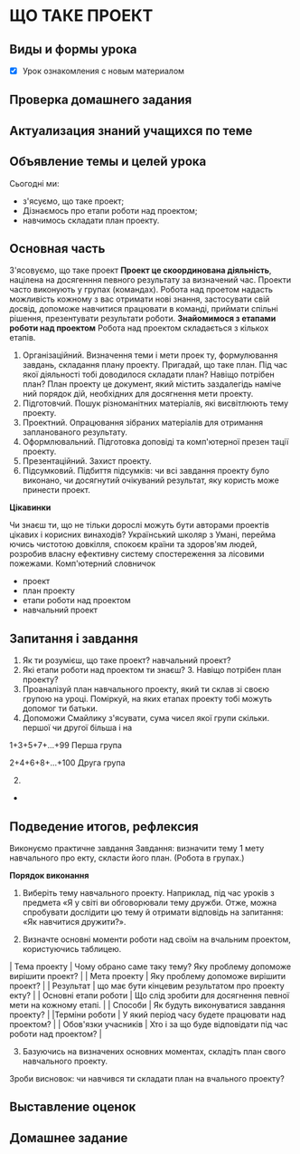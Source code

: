 # ЩО ТАКЕ ПРОЕКТ


## Виды и формы урока

- [x] Урок ознакомления с новым материалом

## Проверка домашнего задания

## Актуализация знаний учащихся по теме

## Объявление темы и целей урока


Сьогодні ми:
- з'ясуємо, що таке проект;
- Дізнаємось про етапи роботи над проектом;
- навчимось складати план проекту.

## Основная часть

З'ясовуємо, що таке проект
**Проект це скоординована діяльність**, націлена на досягенння певного результату за визначений час.
Проекти часто виконують у групах (командах).
Робота над проетом надасть можливість кожному з вас отримати нові знання, застосувати свій досвід, допоможе навчитися працювати в команді, приймати спільні рішення, презентувати результати роботи.
**Знайомимося з етапами роботи над проектом**
Робота над проектом складається з кількох етапів.
1. Організаційний. Визначення теми і мети проек ту, формулювання завдань, складання плану проекту.
Пригадай, що таке план. Під час якої діяльності тобі доводилося складати план? Навіщо потрібен план?
План проекту це документ, який містить заздалегідь наміче ний порядок дій, необхідних для досягнення мети проекту.
2. Підготовчий. Пошук різноманітних матеріалів, які висвітлюють тему проекту.
3. Проектний. Опрацювання зібраних матеріалів для отримання запланованого результату.
4. Оформлювальний. Підготовка доповiдi та комп'ютерної презен тації проекту.
5. Презентаційний. Захист проекту.
6. Підсумковий. Підбиття підсумкiв: чи всі завдання проекту було виконано, чи досягнутий очікуваний результат, яку користь може принести проект.



**Цікавинки**

Чи знаєш ти, що не тільки дорослі можуть бути авторами проектів цікавих і корисних винаходів? Український школяр з Умані, перейма ючись чистотою довкілля, спокоєм краïни та здоров'ям людей, розробив власну ефективну систему спостереження за лісовими пожежами.
Комп'ютерний словничок

- проект
- план проекту
- етапи роботи над проектом 
- навчальний проект

## Запитання і завдання

1. Як ти розумієш, що таке проект? навчальний проект?
2. Які етапи роботи над проектом ти знаєш? 3. Навіщо потрібен план проекту?
4. Проаналізуй план навчального проекту, який ти склав зі своєю групою на уроці. Поміркуй, на яких етапах проекту тобі можуть допомог ти батьки.
5. Допоможи Смайлику з'ясувати, сума чисел якої групи скільки. першої чи другої більша і на

1+3+5+7+...+99
Перша група

2+4+6+8+...+100
Друга група

2.
*

## Подведение итогов, рефлексия
Виконуємо практичне завдання
Завдання: визначити тему 1 мету навчального про екту, скласти його план. (Робота в групах.)

**Порядок виконання**

1. Виберіть тему навчального проекту. Наприклад, під час уроків з предмета «Я у світi ви обговорювали тему дружби. Отже, можна спробувати дослідити цю тему й отримати відповідь на запитання: «Як навчитися дружити?».

2. Визначте основні моменти роботи над своїм на вчальним проектом, користуючись таблицею.

| Тема проекту | Чому обрано саме таку тему? Яку проблему допоможе вирішити проект? |
| Мета проекту | Яку проблему допоможе вирішити проект? |
| Результат | що має бути кінцевим результатом про проекту екту? |
| Основні етапи роботи | Що слід зробити для досягнення певної мети на кожному етапі. |
| Способи | Як будуть виконуватися завдання проекту? |
|Терміни роботи | У який період часу будете працювати над проектом? |
| Обов'язки учасників | Хто і за що буде відповідати під час роботи над проектом? |

3. Базуючись на визначених основних моментах, складiть план свого навчального проекту.

Зроби висновок: чи навчився ти складати план на вчального проекту?

## Выставление оценок

## Домашнее задание
